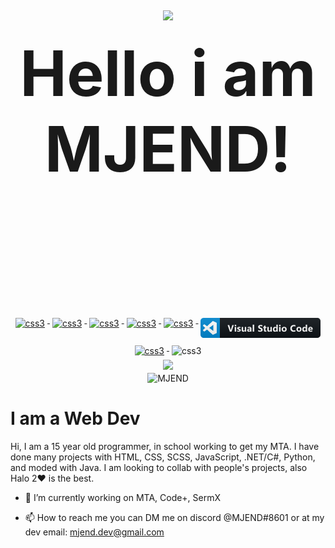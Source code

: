 <h2 style="font-size:100px;" align="center">
  <img src="https://avatars.githubusercontent.com/u/60278279?s=400&u=853bef17e7aab97e9275c1bc97aa770818b05855&v=4" height="150vh" ></img>
  <br/>
  Hello i am MJEND!
  <br/>
  <br/>
 </h2>
<p align="center">
<a href="#">
    <img src="https://raw.githubusercontent.com/MikeCodesDotNET/ColoredBadges/master/png/dev/languages/html.png" alt="css3" style="vertical-align:top; margin:6px 4px">
  </a>  
  <a href="#">
    <img src="https://raw.githubusercontent.com/MikeCodesDotNET/ColoredBadges/master/png/dev/languages/css3.png" alt="css3" style="vertical-align:top; margin:6px 4px">
  </a><a href="#">
    <img src="https://raw.githubusercontent.com/MikeCodesDotNET/ColoredBadges/master/png/dev/languages/js.png" alt="css3" style="vertical-align:top; margin:6px 4px">
  </a><a href="#">
    <img src="https://raw.githubusercontent.com/MikeCodesDotNET/ColoredBadges/master/png/dev/languages/python.png" alt="css3" style="vertical-align:top; margin:6px 4px">
  </a><a href="#">
    <img src="https://raw.githubusercontent.com/MikeCodesDotNET/ColoredBadges/master/png/devices/raspberrypi.png" alt="css3" style="vertical-align:top; margin:6px 4px">
  </a><a href="#">
    <img src="https://raw.githubusercontent.com/MikeCodesDotNET/ColoredBadges/master/png/dev/tools/visualstudio_code.png" alt="css3" style="vertical-align:top; margin:6px 4px">
  </a><a href="#">
    <img src="https://raw.githubusercontent.com/MikeCodesDotNET/ColoredBadges/master/png/dev/tools/jetbrains_pycharm.png" alt="css3" style="vertical-align:top; margin:6px 4px">
  </a>
   <img src="https://raw.githubusercontent.com/MikeCodesDotNET/ColoredBadges/master/png/dev/languages/csharp_dotnet.png" alt="css3" style="vertical-align:top; margin:6px 4px">
  </a><br>
  <img align"center" src="https://github-readme-stats.vercel.app/api/top-langs/?username=MJEND7&layout=compact&theme=material-palenight&langs_count=15" /> <br>
  <img height="195" align="center" src="https://github-readme-stats.vercel.app/api?username=MJEND7&count_private=true&include_all_commits=true&theme=material-palenight"     alt="MJEND" />
  
# I am a Web Dev  
Hi, I am a 15 year old programmer, in school working to get my MTA.
I have done many projects with HTML, CSS, SCSS, JavaScript, .NET/C#, Python, and moded with Java.
I am looking to collab with people's projects, also Halo 2❤ is the best. 


- 🔭 I’m currently working on MTA, Code+, SermX


- 📫 How to reach me you can DM me on discord @MJEND#8601 or at my dev email: mjend.dev@gmail.com



